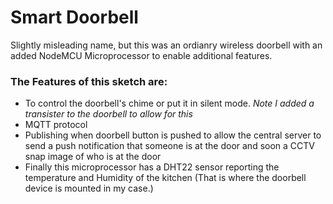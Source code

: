 # Smart Doorbell

Slightly misleading name, but this was an ordianry wireless doorbell with an added NodeMCU Microprocessor to enable additional features.

### The Features of this sketch are:

- To control the doorbell's chime or put it in silent mode. *Note I added a transister to the doorbell to allow for this*
- MQTT protocol
- Publishing when doorbell button is pushed to allow the central server to send a push notification that someone is at the door and soon a CCTV snap image of who is at the door
- Finally this microprocessor has a DHT22 sensor reporting the temperature and Humidity of the kitchen (That is where the doorbell device is mounted in my case.)
